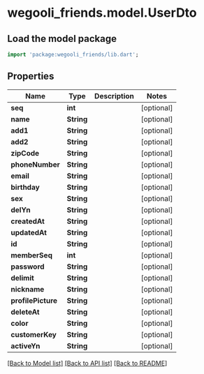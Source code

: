# wegooli_friends.model.UserDto

## Load the model package

```dart
import 'package:wegooli_friends/lib.dart';
```

## Properties

| Name               | Type       | Description | Notes      |
| ------------------ | ---------- | ----------- | ---------- |
| **seq**            | **int**    |             | [optional] |
| **name**           | **String** |             | [optional] |
| **add1**           | **String** |             | [optional] |
| **add2**           | **String** |             | [optional] |
| **zipCode**        | **String** |             | [optional] |
| **phoneNumber**    | **String** |             | [optional] |
| **email**          | **String** |             | [optional] |
| **birthday**       | **String** |             | [optional] |
| **sex**            | **String** |             | [optional] |
| **delYn**          | **String** |             | [optional] |
| **createdAt**      | **String** |             | [optional] |
| **updatedAt**      | **String** |             | [optional] |
| **id**             | **String** |             | [optional] |
| **memberSeq**      | **int**    |             | [optional] |
| **password**       | **String** |             | [optional] |
| **delimit**        | **String** |             | [optional] |
| **nickname**       | **String** |             | [optional] |
| **profilePicture** | **String** |             | [optional] |
| **deleteAt**       | **String** |             | [optional] |
| **color**          | **String** |             | [optional] |
| **customerKey**    | **String** |             | [optional] |
| **activeYn**       | **String** |             | [optional] |

[[Back to Model list]](../README.md#documentation-for-models)
[[Back to API list]](../README.md#documentation-for-api-endpoints)
[[Back to README]](../README.md)
